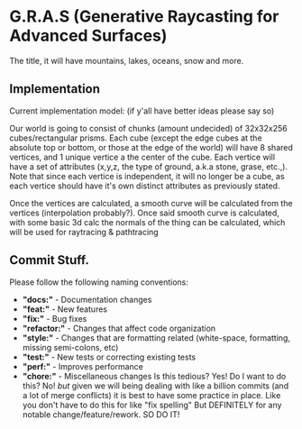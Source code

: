 # G.R.A.S (Generative Raycasting for Advanced Surfaces)
The title, it will have mountains, lakes, oceans, snow and more.

Implementation
---------------------------------
Current implementation model: (if y'all have better ideas please say so)

Our world is going to consist of chunks (amount undecided) of 32x32x256 cubes/rectangular prisms. Each cube (except the edge cubes at the absolute top or bottom, or those at the edge of the world) will have 8 shared vertices, and 1 unique vertice a the center of the cube. Each vertice will have a set of attributes (x,y,z, the type of ground, a.k.a stone, grase, etc.,). Note that since each vertice is independent, it will no longer be a cube, as each vertice should have it's own distinct attributes as previously stated.

Once the vertices are calculated, a smooth curve will be calculated from the vertices (interpolation probably?). Once said smooth curve is calculated, with some basic 3d calc the normals of the thing can be calculated, which will be used for raytracing & pathtracing

Commit Stuff.
---------------------
Please follow the following naming conventions:
* **"docs:"** - Documentation changes
* **"feat:"** - New features
* **"fix:"** - Bug fixes
* **"refactor:"** - Changes that affect code organization
* **"style:"** - Changes that are formatting related (white-space, formatting, missing semi-colons, etc)
* **"test:"** - New tests or correcting existing tests
* **"perf:"** - Improves performance
* **"chore:"** - Miscellaneous changes
Is this tedious? Yes! Do I want to do this? No! *but* given we will being dealing with like a billion commits (and a lot of merge conflicts) it is best to have some practice in place.
Like you don't have to do this for like "fix spelling" But DEFINITELY  for any notable change/feature/rework.
SO DO IT!
